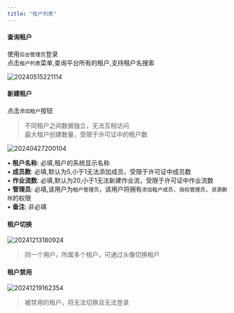 ```yaml
---
title: "租户列表"
---
```


#### 查询租户

使用`后台管理员`登录 <br/>
点击`租户列表`菜单,查询平台所有的租户,支持租户名搜索

![20240515221114](https://img.isxcode.com/picgo/20240515221114.png)

#### 新建租户

点击`添加租户`按钮

> 不同租户之间数据独立，无法互相访问 <br/>
> 最大租户创建数量，受限于许可证中的租户数

![20240427200104](https://img.isxcode.com/picgo/20240427200104.png)

▪ **租户名称**: 必填,租户的系统显示名称<br/>
▪ **成员数**: 必填,默认为5,小于1无法添加成员，受限于许可证中成员数<br/>
▪ **作业流数**: 必填,默认为20,小于1无法新建作业流，受限于许可证中作业流数<br/>
▪ **管理员**: 必填,该用户为`租户管理员`，该用户将拥有`添加租户成员`、`授权管理员`、`资源删除`的权限<br/>
▪ **备注**: 非必填

#### 租户切换

![20241213180924](https://img.isxcode.com/picgo/20241213180924.png)

> 同一个用户，所属多个租户，可通过头像切换租户

#### 租户禁用

![20241219162354](https://img.isxcode.com/picgo/20241219162354.png)

> 被禁用的租户，将无法切换且无法登录